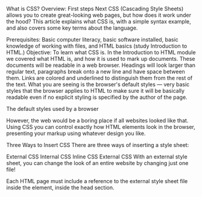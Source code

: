 What is CSS?
Overview: First steps
Next
CSS (Cascading Style Sheets) allows you to create great-looking web pages, but how does it work under the hood? This article explains what CSS is, with a simple syntax example, and also covers some key terms about the language.

Prerequisites:	Basic computer literacy, basic software installed, basic knowledge of working with files, and HTML basics (study Introduction to HTML.)
Objective:	To learn what CSS is.
In the Introduction to HTML module we covered what HTML is, and how it is used to mark up documents. These documents will be readable in a web browser. Headings will look larger than regular text, paragraphs break onto a new line and have space between them. Links are colored and underlined to distinguish them from the rest of the text. What you are seeing is the browser's default styles — very basic styles that the browser applies to HTML to make sure it will be basically readable even if no explicit styling is specified by the author of the page.

The default styles used by a browser

However, the web would be a boring place if all websites looked like that. Using CSS you can control exactly how HTML elements look in the browser, presenting your markup using whatever design you like.

Three Ways to Insert CSS
There are three ways of inserting a style sheet:

External CSS
Internal CSS
Inline CSS
External CSS
With an external style sheet, you can change the look of an entire website by changing just one file!

Each HTML page must include a reference to the external style sheet file inside the <link> element, inside the head section.

